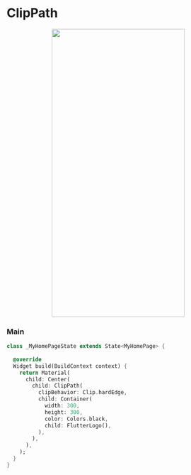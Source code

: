 # ClipPath
<p align="center">
<img src="https://docs.google.com/uc?id=10kPH1BFtAPpIXZWCZOuJHUpytoGioMIU" height="649" width="300">
</p>

### Main
```dart
class _MyHomePageState extends State<MyHomePage> {
  
  @override
  Widget build(BuildContext context) {
    return Material(
      child: Center(
        child: ClipPath(
          clipBehavior: Clip.hardEdge,
          child: Container(
            width: 300,
            height: 300,
            color: Colors.black,
            child: FlutterLogo(),
          ),
        ),
      ),
    );
  }
}
```
